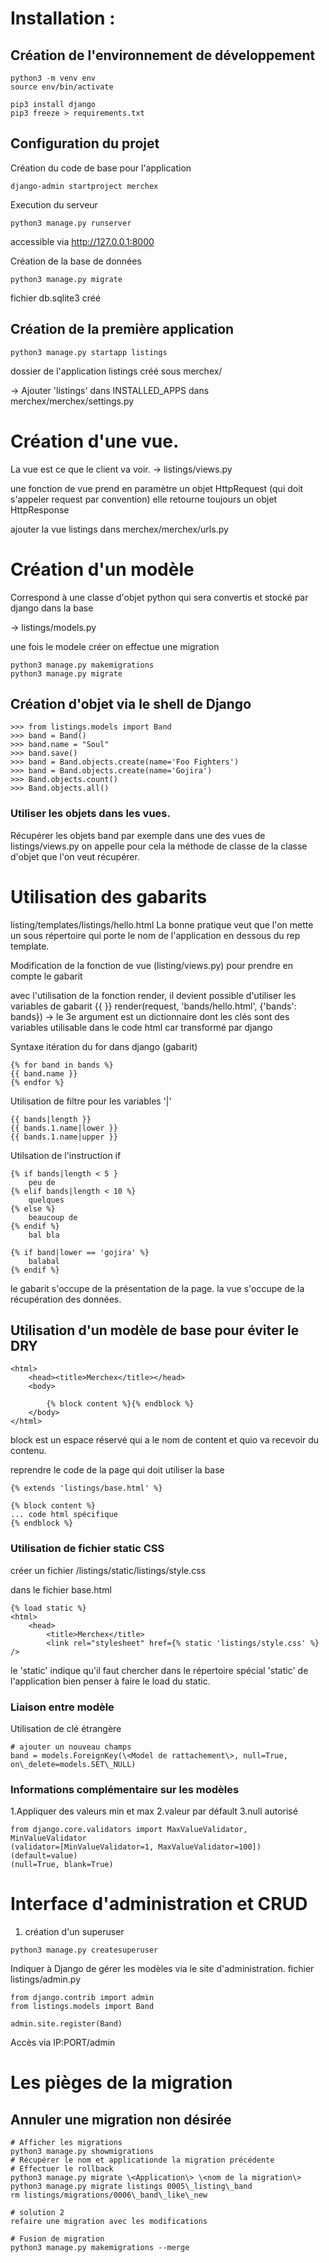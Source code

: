# Installation :
## Création de l'environnement de développement

```
python3 -m venv env
source env/bin/activate

pip3 install django
pip3 freeze > requirements.txt
```

## Configuration du projet
Création du code de base pour l'application
```
django-admin startproject merchex
```

Execution du serveur
```
python3 manage.py runserver
```
accessible via http://127.0.0.1:8000

Création de la base de données
```
python3 manage.py migrate
```
fichier db.sqlite3 créé

## Création de la première application
```
python3 manage.py startapp listings
```
dossier de l'application listings créé sous merchex/

-> Ajouter 'listings' dans INSTALLED\_APPS dans merchex/merchex/settings.py


# Création d'une vue. 
La vue est ce que le client va voir.
-> listings/views.py

une fonction de vue prend en paramètre un objet HttpRequest (qui doit s'appeler request par convention)
elle retourne toujours un objet HttpResponse

ajouter la vue listings dans merchex/merchex/urls.py

# Création d'un modèle
Correspond à une classe d'objet python qui sera convertis et stocké par django dans la base

-> listings/models.py

une fois le modele créer on effectue une migration
```
python3 manage.py makemigrations
python3 manage.py migrate
```

## Création d'objet via le shell de Django

```
>>> from listings.models import Band
>>> band = Band()
>>> band.name = "Soul"
>>> band.save()
>>> band = Band.objects.create(name='Foo Fighters')
>>> band = Band.objects.create(name='Gojira')
>>> Band.objects.count()
>>> Band.objects.all()
```

### Utiliser les objets dans les vues.
Récupérer les objets band par exemple dans une des vues de listings/views.py
on appelle pour cela la méthode de classe de la classe d'objet que l'on veut récupérer.


# Utilisation des gabarits
listing/templates/listings/hello.html
La bonne pratique veut que l'on mette un sous répertoire qui porte le nom de l'application en dessous du rep template.

Modification de la fonction de vue (listing/views.py) pour prendre en compte le gabarit

avec l'utilisation de la fonction render, il devient possible d'utiliser les variables de gabarit {{ }}
render(request, 'bands/hello.html', {'bands': bands}) 
-> le 3e argument est un dictionnaire dont les clés sont des variables utilisable dans le code html car transformé par django

Syntaxe itération du for dans django (gabarit)
```
{% for band in bands %}
{{ band.name }}
{% endfor %}
```

Utilisation de filtre pour les variables '|'

```
{{ bands|length }}
{{ bands.1.name|lower }}
{{ bands.1.name|upper }}
```

Utilsation de l'instruction if

```
{% if bands|length < 5 }
	peu de
{% elif bands|length < 10 %}
	quelques
{% else %}
	beaucoup de
{% endif %}
	bal bla

{% if band|lower == 'gojira' %}
	balabal
{% endif %}
```

le gabarit s'occupe de la présentation de la page.
la vue s'occupe de la récupération des données. 


## Utilisation d'un modèle de base pour éviter le DRY
```
<html>
	<head><title>Merchex</title></head>
	<body>

		{% block content %}{% endblock %}
	</body>
</html>
```
block est un espace réservé qui a le nom de content et quio va recevoir du contenu.

reprendre le code de la page qui doit utiliser la base
```
{% extends 'listings/base.html' %}

{% block content %}
... code html spécifique
{% endblock %}
```

### Utilisation de fichier static CSS
créer un fichier /listings/static/listings/style.css

dans le fichier base.html
```
{% load static %}
<html>
	<head>
		<title>Merchex</title>
		<link rel="stylesheet" href={% static 'listings/style.css' %} />
```

le 'static' indique qu'il faut chercher dans le répertoire spécial 'static' de l'application
bien penser à faire le load du static.


### Liaison entre modèle
Utilisation de clé étrangère
```
# ajouter un nouveau champs
band = models.ForeignKey(\<Model de rattachement\>, null=True, on\_delete=models.SET\_NULL)
```



### Informations complémentaire sur les modèles
1.Appliquer des valeurs min et max
2.valeur par défault
3.null autorisé
```
from django.core.validators import MaxValueValidator, MinValueValidator
(validator=[MinValueValidator=1, MaxValueValidator=100])
(default=value)
(null=True, blank=True)
```

# Interface d'administration et CRUD

1. création d'un superuser
```
python3 manage.py createsuperuser
```

Indiquer à Django de gérer les modèles via le site d'administration. 
fichier listings/admin.py

```
from django.contrib import admin
from listings.models import Band

admin.site.register(Band)
```
Accès via IP:PORT/admin


# Les pièges de la migration
## Annuler une migration non désirée

```
# Afficher les migrations
python3 manage.py showmigrations
# Récupérer le nom et applicationde la migration précédente
# Effectuer le rollback
python3 manage.py migrate \<Application\> \<nom de la migration\>
python3 manage.py migrate listings 0005\_listing\_band
rm listings/migrations/0006\_band\_like\_new

# solution 2
refaire une migration avec les modifications 

# Fusion de migration
python3 manage.py makemigrations --merge
```



